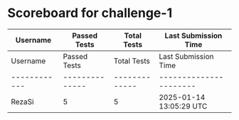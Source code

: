 # Scoreboard for challenge-1
| Username   | Passed Tests | Total Tests | Last Submission Time |
|------------|--------------|-------------|----------------------|
| Username | Passed Tests | Total Tests | Last Submission Time |
|------------ | -------------- | ------------- | ----------------------|
| RezaSi | 5 | 5 | 2025-01-14 13:05:29 UTC |
